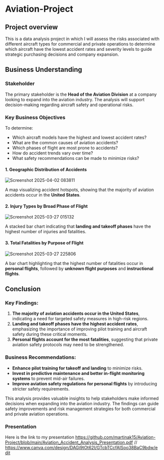 # Aviation-Project
## Project overview
This is a data analysis project in which I will assess the risks associated with different aircraft types for commercial and private operations to determine which aircraft have the lowest accident rates and severity levels to guide strategic purchasing decisions and company expansion.

## Business Understanding
### **Stakeholder**
The primary stakeholder is the **Head of the Aviation Division** at a company looking to expand into the aviation industry. The analysis will support decision-making regarding aircraft safety and operational risks.

### **Key Business Objectives**
To determine:
- Which aircraft models have the highest and lowest accident rates?
- What are the common causes of aviation accidents?
- Which phases of flight are most prone to accidents?
- How do accident trends vary over time?
- What safety recommendations can be made to minimize risks?


#### **1. Geographic Distribution of Accidents**

![Screenshot 2025-04-02 083811](https://github.com/user-attachments/assets/384d3ee8-048d-47a0-afa8-c8e752d9fdfd)

A map visualizing accident hotspots, showing that the majority of aviation accidents occur in the **United States**.

#### **2. Injury Types by Broad Phase of Flight**

![Screenshot 2025-03-27 015132](https://github.com/user-attachments/assets/99f3b33b-57fd-4b0b-88c0-5a51f3e99eac)

A stacked bar chart indicating that **landing and takeoff phases** have the highest number of injuries and fatalities.

#### **3. Total Fatalities by Purpose of Flight**

![Screenshot 2025-03-27 225806](https://github.com/user-attachments/assets/3bfe7dd7-b4f9-4df8-984c-40efa647e729)

A bar chart highlighting that the highest number of fatalities occur in **personal flights**, followed by **unknown flight purposes** and **instructional flights**.

## **Conclusion**
### **Key Findings:**
1. **The majority of aviation accidents occur in the United States**, indicating a need for targeted safety measures in high-risk regions.
2. **Landing and takeoff phases have the highest accident rates**, emphasizing the importance of improving pilot training and aircraft safety during these critical moments.
3. **Personal flights account for the most fatalities**, suggesting that private aviation safety protocols may need to be strengthened.

### **Business Recommendations:**
- **Enhance pilot training for takeoff and landing** to minimize risks.
- **Invest in predictive maintenance and better in-flight monitoring systems** to prevent mid-air failures.
- **Improve aviation safety regulations for personal flights** by introducing stricter safety requirements.

This analysis provides valuable insights to help stakeholders make informed decisions when expanding into the aviation industry. The findings can guide safety improvements and risk management strategies for both commercial and private aviation operations.


### Presentation
Here is the link to my presentation https://github.com/martinak15/Aviation-Project/blob/main/Aviation_Accident_Analysis_Presentation.pdf  // https://www.canva.com/design/DAGi9tOt62I/GTcbTCcfAISoo38BaC9bdw/edit
